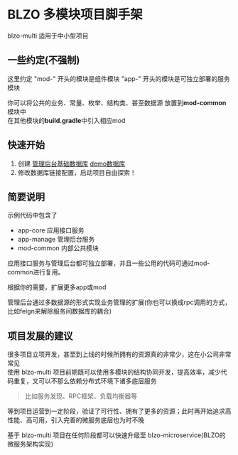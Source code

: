 # BLZO 多模块项目脚手架

blzo-multi 适用于中小型项目 

## 一些约定(不强制)

这里约定 "mod-" 开头的模块是组件模块 "app-" 开头的模块是可独立部署的服务模块

你可以将公共的业务、常量、枚举、结构类、甚至数据源 放置到**mod-common**模块中  
在其他模块的**build.gradle**中引入相应mod
 
## 快速开始

1. 创建 [管理后台基础数据库](./doc/manage.md) [demo数据库](./doc/demo.md) 
2. 修改数据库链接配置，启动项目自由探索！

## 简要说明

示例代码中包含了 

- app-core 应用接口服务
- app-manage 管理后台服务
- mod-common 内部公共模块

应用接口服务与管理后台都可独立部署，并且一些公用的代码可通过mod-common进行复用。

根据你的需要，扩展更多app或mod

管理后台通过多数据源的形式实现业务管理的扩展(你也可以换成rpc调用的方式，比如feign来解除服务间数据库的耦合)

## 项目发展的建议

很多项目立项开发，甚至到上线的时候所拥有的资源真的非常少，这在小公司非常常见  
使用 blzo-multi 项目前期既可以使用多模块的结构协同开发，提高效率，减少代码重复，又可以不那么依赖分布式环境下诸多底层服务
> 比如服务发现、RPC框架、负载均衡器等 

等到项目运营到一定阶段，验证了可行性、拥有了更多的资源；此时再开始追求高性能、高可用，引入完善的微服务底层也为时不晚

基于 blzo-multi 项目在任何阶段都可以快速升级至 blzo-microservice(BLZO的微服务架构实现)

